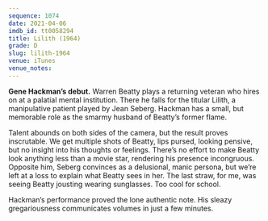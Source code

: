 ```yaml
---
sequence: 1074
date: 2021-04-06
imdb_id: tt0058294
title: Lilith (1964)
grade: D
slug: lilith-1964
venue: iTunes
venue_notes:
---
```


**Gene Hackman’s debut.** Warren Beatty plays a returning veteran who hires on at a palatial mental institution. There he falls for the titular Lilith, a manipulative patient played by Jean Seberg. Hackman has a small, but memorable role as the smarmy husband of Beatty’s former flame.

<!-- end -->

Talent abounds on both sides of the camera, but the result proves inscrutable. We get multiple shots of Beatty, lips pursed, looking pensive, but no insight into his thoughts or feelings. There’s no effort to make Beatty look anything less than a movie star, rendering his presence incongruous. Opposite him, Seberg convinces as a delusional, manic persona, but we’re left at a loss to explain what Beatty sees in her. The last straw, for me, was seeing Beatty jousting wearing sunglasses. Too cool for school.

Hackman’s performance proved the lone authentic note. His sleazy gregariousness communicates volumes in just a few minutes.